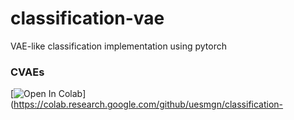 # classification-vae
 VAE-like classification implementation using pytorch

### CVAEs
[![Open In Colab](https://colab.research.google.com/assets/colab-badge.svg)](https://colab.research.google.com/github/uesmgn/classification-
